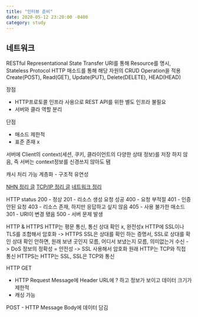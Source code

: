 ```yaml
---
title: "인터뷰 준비"
date: 2020-05-12 23:20:00 -0400
category: study
---
```


## 네트워크

RESTful
Representational State Transfer
URI를 통해 Resource를 명시, Stateless Protocol
HTTP 매소드를 통해 해당 자원의 CRUD Operation을 적용
Create(POST), Read(GET), Update(PUT), Delete(DELETE), HEAD(HEAD)

장점
- HTTP프로토콜 인프라 사용으로 REST API를 위한 별도 인프라 불필요
- 서버와 클라 역할 분리

단점
- 매소드 제한적
- 표준 존재 x

서버에 Client의 context(세션, 쿠키, 클라이언트의 다양한 상태 정보)를 저장 하지 않음, 즉 서버는 context정보를 신경쓰지 않아도 됌

캐시 처리 가능
계층화 - 구조적 유연성

[NHN 정리 글](https://meetup.toast.com/posts/92)
[TCP/IP 정리 글](https://d2.naver.com/helloworld/47667)
[네트워크 정리](https://asfirstalways.tistory.com/327)

HTTP status
200 - 정상
201 - 리소스 생성 요청 성공
400 - 요청 부적절
401 - 인증 안된 요청
403 - 리소스 존재, 하지만 응답하고 싶지 않음
405 - 사용 불가한 매소드
301 - URI이 변경 됐음
500 - 서버 문제 발생

HTTP & HTTPS
HTTP는 평문 통신, 통신 상대 확인 x, 완전성x
HTTP에 SSL이나 TLS를 조합해서 암호화 -> HTTPS
SSL은 상대를 확인 하는 증명서, SSL로 상대를 확인
상대 확인 안하면, 원래 보낸 곳인지 모름, 어디서 보냈는지 모름, 의미없는거 수신 -> DoS
정보의 정확성 = 안전성 -> SSL 사용해서 암호화 
원래 HTTP는 TCP와 직접 통신
HTTPS는 HTTP는 SSL, SSL은 TCP와 통신

HTTP
GET  
- HTTP Request Message에 Header URL에 ? 하고 정보가 보이고 데이터 크기가 제한적
- 캐싱 가능

POST - HTTP Message Body에 데이터 담김